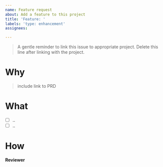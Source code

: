 ```yaml
---
name: Feature request
about: Add a feature to this project
title: 'Feature: '
labels: 'type: enhancement'
assignees: 

---
```


> A gentle reminder to link this issue to appropriate project. Delete this line after linking with the project. 

# Why

> include link to PRD

# What

- [ ] ..
- [ ] ..

# How



**Reviewer**

